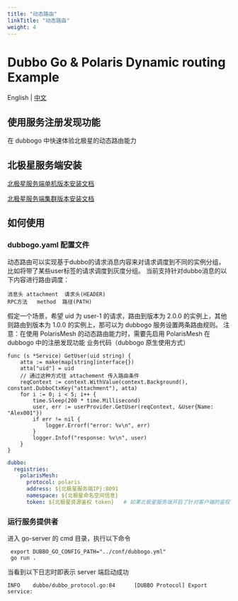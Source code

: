 ```yaml
---
title: "动态路由"
linkTitle: "动态路由"
weight: 4
---
```


# Dubbo Go & Polaris Dynamic routing Example

English | [中文](./README-zh.md)

## 使用服务注册发现功能

在 dubbogo 中快速体验北极星的动态路由能力

## 北极星服务端安装

[北极星服务端单机版本安装文档](https://polarismesh.cn/docs/%E4%BD%BF%E7%94%A8%E6%8C%87%E5%8D%97/%E6%9C%8D%E5%8A%A1%E7%AB%AF%E5%AE%89%E8%A3%85/%E5%8D%95%E6%9C%BA%E7%89%88%E5%AE%89%E8%A3%85/)

[北极星服务端集群版本安装文档](https://polarismesh.cn/docs/%E4%BD%BF%E7%94%A8%E6%8C%87%E5%8D%97/%E6%9C%8D%E5%8A%A1%E7%AB%AF%E5%AE%89%E8%A3%85/%E9%9B%86%E7%BE%A4%E7%89%88%E5%AE%89%E8%A3%85/)

## 如何使用

### dubbogo.yaml 配置文件

动态路由可以实现基于dubbo的请求消息内容来对请求调度到不同的实例分组，比如将带了某些user标签的请求调度到灰度分组。
当前支持针对dubbo消息的以下内容进行路由调度：

```消息类型	dubbo消息内容	路由规则请求类型
消息头	attachment	请求头(HEADER)
RPC方法	method	路径(PATH)
```
假定一个场景，希望 uid 为 user-1 的请求，路由到版本为 2.0.0 的实例上，其他则路由到版本为 1.0.0 的实例上，那可以为 dubbogo 服务设置两条路由规则。
注意：在使用 PolarisMesh 的动态路由能力时，需要先启用 PolarisMesh 在 dubbogo 中的注册发现功能
业务代码（dubbogo 原生使用方式）
```
func (s *Service) GetUser(uid string) {
	atta := make(map[string]interface{})
	atta["uid"] = uid
    // 通过这种方式往 attachement 传入路由条件
	reqContext := context.WithValue(context.Background(), constant.DubboCtxKey("attachment"), atta)
	for i := 0; i < 5; i++ {
		time.Sleep(200 * time.Millisecond)
		user, err := userProvider.GetUser(reqContext, &User{Name: "Alex001"})
		if err != nil {
			logger.Errorf("error: %v\n", err)
		}
		logger.Infof("response: %v\n", user)
	}
}
```

```yaml
dubbo:
  registries:
    polarisMesh:
      protocol: polaris 
      address: ${北极星服务端IP}:8091
      namespace: ${北极星命名空间信息}
      token: ${北极星资源鉴权 token}   # 如果北极星服务端开启了针对客户端的鉴权，则需要配置该参数
```

### 运行服务提供者

进入 go-server 的 cmd 目录，执行以下命令

```
 export DUBBO_GO_CONFIG_PATH="../conf/dubbogo.yml"
 go run .
```

当看到以下日志时即表示 server 端启动成功

```log
INFO    dubbo/dubbo_protocol.go:84      [DUBBO Protocol] Export service: 
```

